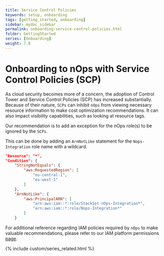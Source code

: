 ```yaml
---
title: Service Control Policies
keywords: setup, onboarding
tags: [getting_started, onboarding]
sidebar: mydoc_sidebar
permalink: onboarding-service-control-policies.html
folder: GettingStarted
series: [Onboarding]
weight: 7.0
---
```


# Onboarding to nOps with Service Control Policies (SCP) #

As cloud security becomes more of a concern, the adoption of Control Tower and Service Control Policies (SCP) has increased substantially.  Because of their nature, `SCPs` can inhibit `nOps` from viewing necessary resource information to make cost optimization recommendations.  It can also impact visibility capabilities, such as looking at resource tags.

Our recommendation is to add an exception for the nOps role(s) to be ignored by the `SCPs`.

This can be done by adding an `ArnNotLike` statement for the `Nops-Integration` role name with a wildcard.

```json
"Resource": "*",
"Condition": {
    "StringNotEquals": {
        "aws:RequestedRegion": [
            "eu-central-1",
            "eu-west-1"
        ]
    },
    "ArnNotLike": {
        "aws:PrincipalARN": [
            "arn:aws:iam::*:role/StackSet-nOps-Integration*",
            "arn:aws:iam::*:role/Nops-Integration*"
        ]
    }
```

For additional reference regarding IAM policies required by `nOps` to make valuable recommendations, please refer to our IAM platform permissions [page](iam-minimum-platform-permissions.html).


{% include custom/series_related.html %}
